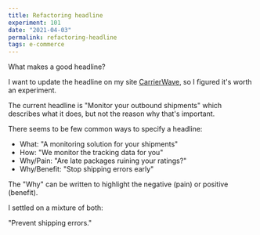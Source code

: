 ```yaml
---
title: Refactoring headline
experiment: 101
date: "2021-04-03"
permalink: refactoring-headline
tags: e-commerce
---
```


What makes a good headline?

I want to update the headline on my site [CarrierWave](https://getcarrierwave.com), so I figured it's worth an experiment.

The current headline is "Monitor your outbound shipments" which describes what it does, but not the reason why that's important.

There seems to be few common ways to specify a headline:

- What: "A monitoring solution for your shipments"
- How: "We monitor the tracking data for you"
- Why/Pain: "Are late packages ruining your ratings?"
- Why/Benefit: "Stop shipping errors early"

The "Why" can be written to highlight the negative (pain) or positive (benefit).

I settled on a mixture of both:

"Prevent shipping errors."
